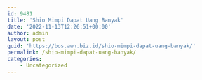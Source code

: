 ```yaml
---
id: 9481
title: 'Shio Mimpi Dapat Uang Banyak'
date: '2022-11-13T12:26:51+00:00'
author: admin
layout: post
guid: 'https://bos.awn.biz.id/shio-mimpi-dapat-uang-banyak/'
permalink: /shio-mimpi-dapat-uang-banyak/
categories:
    - Uncategorized
---
```


